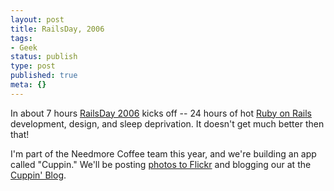```yaml
---
layout: post
title: RailsDay, 2006
tags:
- Geek
status: publish
type: post
published: true
meta: {}
---
```

In about 7 hours <a href="http://www.railsday2006.com/" target="_blank">RailsDay 2006</a> kicks off -- 24 hours of hot <a href="http://www.rubyonrails.com/" target="_blank">Ruby on Rails</a> development, design, and sleep deprivation.  It doesn&#39;t get much better then that!

I&#39;m part of the Needmore Coffee team this year, and we&#39;re building an app called &quot;Cuppin.&quot;  We&#39;ll be posting <a href="http://flickr.com/groups/54125366@N00/pool/" target="_blank">photos to Flickr</a> and blogging our at the <a href="http://cuppin.wordpress.com/" target="_blank">Cuppin&#39; Blog</a>.
